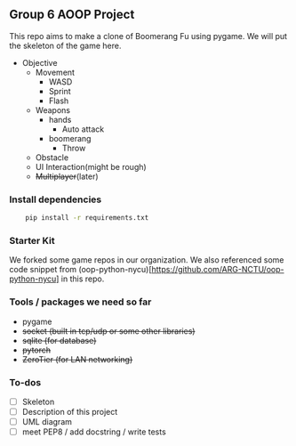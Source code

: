 ## Group 6 AOOP Project
This repo aims to make a clone of Boomerang Fu using pygame. We will put the skeleton of the game here.

- Objective
    - Movement    
        - WASD
        - Sprint
        - Flash
    - Weapons
        - hands
            - Auto attack      
        - boomerang     
            - Throw
    - Obstacle
    - UI Interaction(might be rough)
    - ~~Multiplayer~~(later)

### Install dependencies
```sh
    pip install -r requirements.txt
```

### Starter Kit 
We forked some game repos in our organization.
We also referenced some code snippet from (oop-python-nycu)[https://github.com/ARG-NCTU/oop-python-nycu] in this repo.

### Tools / packages we need so far
- pygame
- ~~socket (built in tcp/udp or some other libraries)~~
- ~~sqlite (for database)~~
- ~~pytorch~~
- ~~ZeroTier (for LAN networking)~~

### To-dos
- [ ] Skeleton
- [ ] Description of this project
- [ ] UML diagram
- [ ] meet PEP8 / add docstring / write tests
